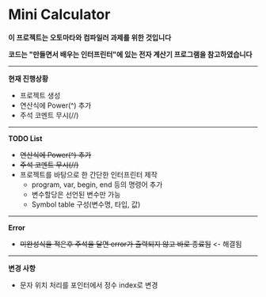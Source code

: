 # Mini Calculator


**이 프로젝트는 오토마타와 컴파일러 과제를 위한 것입니다**

**코드는 "만들면서 배우는 인터프린터"에 있는 전자 계산기 프로그램을 참고하였습니다**

---


**현재 진행상황**
 * 프로젝트 생성
 * 연산식에 Power(^) 추가
 * 주석 코멘트 무시(//)

---

**TODO List**
 * ~~연산식에 Power(^) 추가~~
 * ~~주석 코멘트 무시(//)~~
 * 프로젝트를 바탕으로 한 간단한 인터프린터 제작
   * program, var, begin, end 등의 명령어 추가
   * 변수할당은 선언된 변수만 가능
   * Symbol table 구성(변수명, 타입, 값)

---

**Error**
 * ~~미완성식을 적은후 주석을 달면 error가 출력되지 않고 바로 종료됨~~  <- 해결됨

---

**변경 사항**
 * 문자 위치 처리를 포인터에서 정수 index로 변경